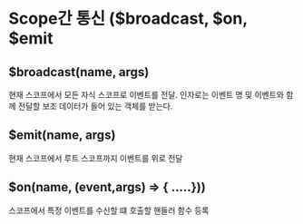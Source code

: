 # Scope간 통신 ($broadcast, $on, $emit

## $broadcast(name, args)

현재 스코프에서 모든 자식 스코프로 이벤트를 전달. 인자로는 이벤트 명 및 이벤트와 함께 전달할 보조 데이터가 들어 있는 객체를 받는다.


## $emit(name, args)

현재 스코프에서 루트 스코프까지 이벤트를 위로 전달

## $on(name, (event,args) => { .....}))

스코프에서 특정 이벤트를 수신할 떄 호출할 핸들러 함수 등록


